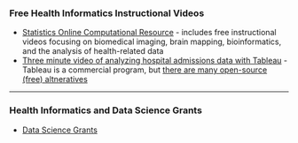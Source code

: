 ### Free Health Informatics Instructional Videos

- [Statistics Online Computational Resource](http://www.socr.umich.edu/) - includes free instructional videos focusing on biomedical imaging, brain mapping, bioinformatics, and the analysis of health-related data
- [Three minute video of analyzing hospital admissions data with Tableau](https://www.youtube.com/watch?v=DO8syBkCDvk&feature=youtu.be) - Tableau is a commercial program, but [there are many open-source (free) altneratives](https://www.quora.com/Is-there-any-open-source-easy-to-use-alternative-to-Tableau-tools)

---

### Health Informatics and Data Science Grants

- [Data Science Grants](http://midas.umich.edu/grant-opportunities/)
